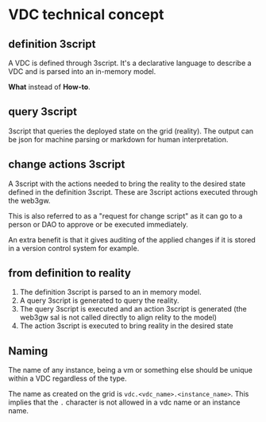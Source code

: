 # VDC technical concept

## definition 3script

A VDC is defined through 3script. It's a declarative language to describe a VDC and is parsed into an in-memory model.

**What** instead of **How-to**.

## query 3script

3script that queries the deployed state on the grid (reality). The output can be json for machine parsing or markdown for human interpretation.

## change actions 3script

A 3script with the actions needed to bring the reality to the desired state defined in the definition 3script.
These are 3script actions executed through the web3gw.

This is also referred to as a "request for change script" as it can go to a person or DAO to approve or be executed immediately.

An extra benefit is that it gives auditing of the applied changes if it is stored in a version control system for example.

## from definition to reality

1. The definition 3script is parsed to an in memory model.
2. A query 3script is generated to query the reality.
3. The query 3script is executed and an action 3script is generated (the web3gw sal is not called directly to align relity to the model)
4. The action 3script is executed to bring reality in the desired state

## Naming

The name of any instance, being a vm or something else should be unique within a VDC regardless of the type.

The name as created on the grid is `vdc.<vdc_name>.<instance_name>`. This implies that the `.` character is not allowed in a vdc name or an instance name.

